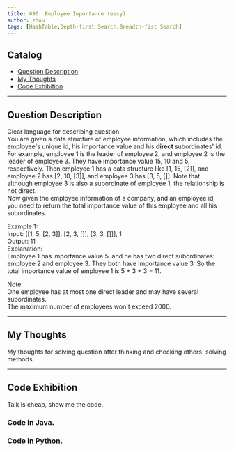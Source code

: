 ```yaml
---
title: 690. Employee Importance (easy)                 
author: zhou      
tags: [HashTable,Depth-first Search,Breadth-fist Search]          
---
```




## Catalog  
+ [Question Description](#partI)
+ [My Thoughts](#partII)
+ [Code Exhibition](#partIII)

----------------------------------

## Question Description
Clear language for describing question.    
You are given a data structure of employee information, which includes the employee's unique id, his importance value and his <b> direct </b> subordinates' id.    
For example, employee 1 is the leader of employee 2, and employee 2 is the leader of employee 3. They have importance value 15, 10 and 5, respectively. Then employee 1 has a data structure like [1, 15, [2]], and employee 2 has [2, 10, [3]], and employee 3 has [3, 5, []]. Note that although employee 3 is also a subordinate of employee 1, the relationship is not direct.     
Now given the employee information of a company, and an employee id, you need to return the total importance value of this employee and all his subordinates.     

Example 1:    
Input: [[1, 5, [2, 3]], [2, 3, []], [3, 3, []]], 1    
Output: 11   
Explanation:    
Employee 1 has importance value 5, and he has two direct subordinates: employee 2 and employee 3. They both have importance value 3. So the total importance value of employee 1 is 5 + 3 + 3 = 11.     
 
Note:    
One employee has at most one direct leader and may have several subordinates.    
The maximum number of employees won't exceed 2000.     



----------------------------------

## My Thoughts
My thoughts for solving question after thinking and checking others' solving methods.        








----------------------------------

## Code Exhibition
Talk is cheap, show me the code.    
### Code in Java.     



### Code in Python.   



